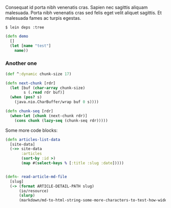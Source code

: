 Consequat id porta nibh venenatis cras. Sapien nec sagittis aliquam malesuada.
Porta nibh venenatis cras sed felis eget velit aliquet sagittis. Et malesuada fames ac turpis egestas.

```shell script
$ lein deps :tree
```

```clojure
(defn demo
  []
  (let [name "test"]
    name))
```

### Another one

```clojure
(def ^:dynamic chunk-size 17)

(defn next-chunk [rdr]
  (let [buf (char-array chunk-size)
        s (.read rdr buf)]
  (when (pos? s)
    (java.nio.CharBuffer/wrap buf 0 s))))

(defn chunk-seq [rdr]
  (when-let [chunk (next-chunk rdr)]
    (cons chunk (lazy-seq (chunk-seq rdr)))))
```

Some more code blocks:

```clojure
(defn articles-list-data
  [site-data]
  (->> site-data
       :articles
       (sort-by :id >)
       (map #(select-keys % [:title :slug :date]))))


(defn- read-article-md-file
  [slug]
  (-> (format ARTICLE-DETAIL-PATH slug)
      (io/resource)
      (slurp)
      (markdown/md-to-html-string-some-more-characters-to-test-how-wide-line-wi)))
```
